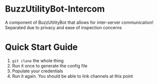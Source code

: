 # BuzzUtilityBot-Intercom
A component of BuzzUtilityBot that allows for inter-server communication! Separated due to privacy and ease of inspection concerns

# Quick Start Guide
1. `git clone` the whole thing
2. Run it once to generate the config file
3. Populate your credentials
4. Run it again. You should be able to link channels at this point
